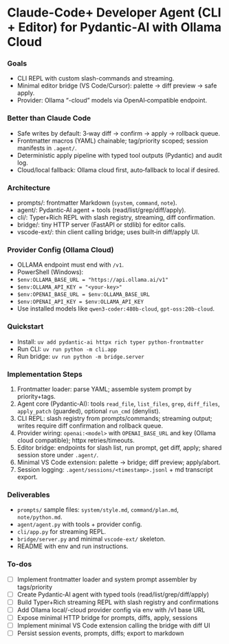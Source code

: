 <!-- 828809ce-b16f-4904-a9fc-6a5a539aa446 202858bd-5148-4f55-90af-4691e522163c -->
# Claude-Code+ Developer Agent (CLI + Editor) for Pydantic‑AI with Ollama Cloud

### Goals

- CLI REPL with custom slash-commands and streaming.
- Minimal editor bridge (VS Code/Cursor): palette → diff preview → safe apply.
- Provider: Ollama “-cloud” models via OpenAI‑compatible endpoint.

### Better than Claude Code

- Safe writes by default: 3‑way diff → confirm → apply → rollback queue.
- Frontmatter macros (YAML) chainable; tag/priority scoped; session manifests in `.agent/`.
- Deterministic apply pipeline with typed tool outputs (Pydantic) and audit log.
- Cloud/local fallback: Ollama cloud first, auto‑fallback to local if desired.

### Architecture

- prompts/: frontmatter Markdown (`system`, `command`, `note`).
- agent/: Pydantic‑AI agent + tools (read/list/grep/diff/apply).
- cli/: Typer+Rich REPL with slash registry, streaming, diff confirmation.
- bridge/: tiny HTTP server (FastAPI or stdlib) for editor calls.
- vscode-ext/: thin client calling bridge; uses built‑in diff/apply UI.

### Provider Config (Ollama Cloud)

- OLLAMA endpoint must end with `/v1`.
- PowerShell (Windows):
- `$env:OLLAMA_BASE_URL = "https://api.ollama.ai/v1"`
- `$env:OLLAMA_API_KEY = "<your-key>"`
- `$env:OPENAI_BASE_URL = $env:OLLAMA_BASE_URL`
- `$env:OPENAI_API_KEY = $env:OLLAMA_API_KEY`
- Use installed models like `qwen3-coder:480b-cloud`, `gpt-oss:20b-cloud`.

### Quickstart

- Install: `uv add pydantic-ai httpx rich typer python-frontmatter`
- Run CLI: `uv run python -m cli.app`
- Run bridge: `uv run python -m bridge.server`

### Implementation Steps

1) Frontmatter loader: parse YAML; assemble system prompt by priority+tags.
2) Agent core (Pydantic‑AI): tools `read_file`, `list_files`, `grep`, `diff_files`, `apply_patch` (guarded), optional `run_cmd` (denylist).
3) CLI REPL: slash registry from prompts/commands; streaming output; writes require diff confirmation and rollback queue.
4) Provider wiring: `openai:<model>` with `OPENAI_BASE_URL` and key (Ollama cloud compatible); httpx retries/timeouts.
5) Editor bridge: endpoints for slash list, run prompt, get diff, apply; shared session store under `.agent/`.
6) Minimal VS Code extension: palette → bridge; diff preview; apply/abort.
7) Session logging: `.agent/sessions/<timestamp>.jsonl` + md transcript export.

### Deliverables

- `prompts/` sample files: `system/style.md`, `command/plan.md`, `note/python.md`.
- `agent/agent.py` with tools + provider config.
- `cli/app.py` for streaming REPL.
- `bridge/server.py` and minimal `vscode-ext/` skeleton.
- README with env and run instructions.

### To-dos

- [ ] Implement frontmatter loader and system prompt assembler by tags/priority
- [ ] Create Pydantic‑AI agent with typed tools (read/list/grep/diff/apply)
- [ ] Build Typer+Rich streaming REPL with slash registry and confirmations
- [ ] Add Ollama local/-cloud provider config via env with /v1 base URL
- [ ] Expose minimal HTTP bridge for prompts, diffs, apply, sessions
- [ ] Implement minimal VS Code extension calling the bridge with diff UI
- [ ] Persist session events, prompts, diffs; export to markdown